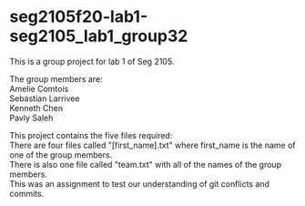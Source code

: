 # seg2105f20-lab1-seg2105_lab1_group32
This is a group project for lab 1 of Seg 2105. 

The group members are: <br />
Amelie Comtois <br />
Sebastian Larrivee <br />
Kenneth Chen <br />
Pavly Saleh

This project contains the five files required: <br />
There are four files called "[first_name].txt" where first_name is the name of one of the group members. <br />
There is also one file called "team.txt" with all of the names of the group members. <br />
This was an assignment to test our understanding of git conflicts and commits.
